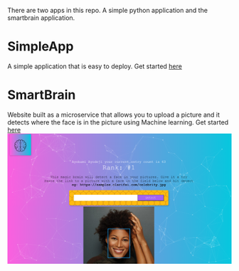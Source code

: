 There are two apps in this repo. A simple python application and the smartbrain application.

# SimpleApp
A simple application that is easy to deploy.
Get started [here](./simpleapp)

# SmartBrain
Website built as a microservice that allows you to upload a picture and it detects where the face is in the picture using Machine learning. Get started [here](./smartbrain)
![smartbrain screenshot](./media/smartbrain.png)
